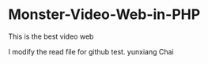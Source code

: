 # Monster-Video-Web-in-PHP
This is the best video web

I modify the read file for github test. yunxiang Chai
